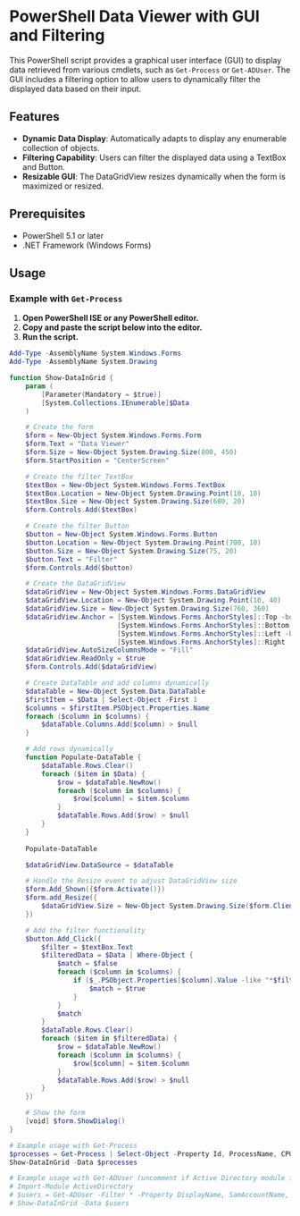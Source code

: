 # PowerShell Data Viewer with GUI and Filtering

This PowerShell script provides a graphical user interface (GUI) to display data retrieved from various cmdlets, such as `Get-Process` or `Get-ADUser`. The GUI includes a filtering option to allow users to dynamically filter the displayed data based on their input.

## Features

- **Dynamic Data Display**: Automatically adapts to display any enumerable collection of objects.
- **Filtering Capability**: Users can filter the displayed data using a TextBox and Button.
- **Resizable GUI**: The DataGridView resizes dynamically when the form is maximized or resized.

## Prerequisites

- PowerShell 5.1 or later
- .NET Framework (Windows Forms)

## Usage

### Example with `Get-Process`

1. **Open PowerShell ISE or any PowerShell editor.**
2. **Copy and paste the script below into the editor.**
3. **Run the script.**

```powershell
Add-Type -AssemblyName System.Windows.Forms
Add-Type -AssemblyName System.Drawing

function Show-DataInGrid {
    param (
        [Parameter(Mandatory = $true)]
        [System.Collections.IEnumerable]$Data
    )

    # Create the form
    $form = New-Object System.Windows.Forms.Form
    $form.Text = "Data Viewer"
    $form.Size = New-Object System.Drawing.Size(800, 450)
    $form.StartPosition = "CenterScreen"

    # Create the filter TextBox
    $textBox = New-Object System.Windows.Forms.TextBox
    $textBox.Location = New-Object System.Drawing.Point(10, 10)
    $textBox.Size = New-Object System.Drawing.Size(680, 20)
    $form.Controls.Add($textBox)

    # Create the filter Button
    $button = New-Object System.Windows.Forms.Button
    $button.Location = New-Object System.Drawing.Point(700, 10)
    $button.Size = New-Object System.Drawing.Size(75, 20)
    $button.Text = "Filter"
    $form.Controls.Add($button)

    # Create the DataGridView
    $dataGridView = New-Object System.Windows.Forms.DataGridView
    $dataGridView.Location = New-Object System.Drawing.Point(10, 40)
    $dataGridView.Size = New-Object System.Drawing.Size(760, 360)
    $dataGridView.Anchor = [System.Windows.Forms.AnchorStyles]::Top -bor `
                           [System.Windows.Forms.AnchorStyles]::Bottom -bor `
                           [System.Windows.Forms.AnchorStyles]::Left -bor `
                           [System.Windows.Forms.AnchorStyles]::Right
    $dataGridView.AutoSizeColumnsMode = "Fill"
    $dataGridView.ReadOnly = $true
    $form.Controls.Add($dataGridView)

    # Create DataTable and add columns dynamically
    $dataTable = New-Object System.Data.DataTable
    $firstItem = $Data | Select-Object -First 1
    $columns = $firstItem.PSObject.Properties.Name
    foreach ($column in $columns) {
        $dataTable.Columns.Add($column) > $null
    }

    # Add rows dynamically
    function Populate-DataTable {
        $dataTable.Rows.Clear()
        foreach ($item in $Data) {
            $row = $dataTable.NewRow()
            foreach ($column in $columns) {
                $row[$column] = $item.$column
            }
            $dataTable.Rows.Add($row) > $null
        }
    }
    
    Populate-DataTable

    $dataGridView.DataSource = $dataTable

    # Handle the Resize event to adjust DataGridView size
    $form.Add_Shown({$form.Activate()})
    $form.add_Resize({
        $dataGridView.Size = New-Object System.Drawing.Size($form.ClientSize.Width - 20, $form.ClientSize.Height - 50)
    })

    # Add the filter functionality
    $button.Add_Click({
        $filter = $textBox.Text
        $filteredData = $Data | Where-Object {
            $match = $false
            foreach ($column in $columns) {
                if ($_.PSObject.Properties[$column].Value -like "*$filter*") {
                    $match = $true
                }
            }
            $match
        }
        $dataTable.Rows.Clear()
        foreach ($item in $filteredData) {
            $row = $dataTable.NewRow()
            foreach ($column in $columns) {
                $row[$column] = $item.$column
            }
            $dataTable.Rows.Add($row) > $null
        }
    })

    # Show the form
    [void] $form.ShowDialog()
}

# Example usage with Get-Process
$processes = Get-Process | Select-Object -Property Id, ProcessName, CPU, WorkingSet
Show-DataInGrid -Data $processes

# Example usage with Get-ADUser (uncomment if Active Directory module is installed)
# Import-Module ActiveDirectory
# $users = Get-ADUser -Filter * -Property DisplayName, SamAccountName, UserPrincipalName | Select-Object DisplayName, SamAccountName, UserPrincipalName
# Show-DataInGrid -Data $users
